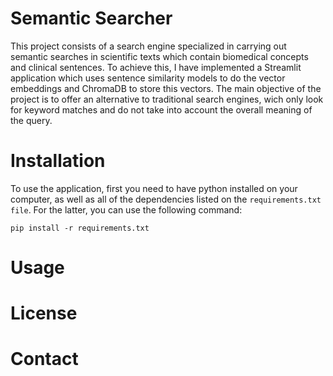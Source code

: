 
# Semantic Searcher

This project consists of a search engine specialized in carrying out semantic searches in scientific texts which contain biomedical concepts and clinical sentences. To achieve this, I have implemented a Streamlit application which uses sentence similarity models to do the vector embeddings and ChromaDB to store this vectors. The main objective of the project is to offer an alternative to traditional search engines, wich only look for keyword matches and do not take into account the overall meaning of the query.

# Installation 

To use the application, first you need to have python installed on your computer, as well as all of the dependencies listed on the `requirements.txt file`. For the latter, you can use the following command:

`pip install -r requirements.txt`


# Usage

# License

# Contact
